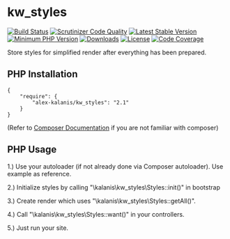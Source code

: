 # kw_styles

[![Build Status](https://app.travis-ci.com/alex-kalanis/kw_styles.svg?branch=master)](https://app.travis-ci.com/github/alex-kalanis/kw_styles)
[![Scrutinizer Code Quality](https://scrutinizer-ci.com/g/alex-kalanis/kw_styles/badges/quality-score.png?b=master)](https://scrutinizer-ci.com/g/alex-kalanis/kw_styles/?branch=master)
[![Latest Stable Version](https://poser.pugx.org/alex-kalanis/kw_styles/v/stable.svg?v=1)](https://packagist.org/packages/alex-kalanis/kw_styles)
[![Minimum PHP Version](https://img.shields.io/badge/php-%3E%3D%207.3-8892BF.svg)](https://php.net/)
[![Downloads](https://img.shields.io/packagist/dt/alex-kalanis/kw_styles.svg?v1)](https://packagist.org/packages/alex-kalanis/kw_styles)
[![License](https://poser.pugx.org/alex-kalanis/kw_styles/license.svg?v=1)](https://packagist.org/packages/alex-kalanis/kw_styles)
[![Code Coverage](https://scrutinizer-ci.com/g/alex-kalanis/kw_styles/badges/coverage.png?b=master&v=1)](https://scrutinizer-ci.com/g/alex-kalanis/kw_styles/?branch=master)

Store styles for simplified render after everything has been prepared.

## PHP Installation

```
{
    "require": {
        "alex-kalanis/kw_styles": "2.1"
    }
}
```

(Refer to [Composer Documentation](https://github.com/composer/composer/blob/master/doc/00-intro.md#introduction) if you are not
familiar with composer)


## PHP Usage

1.) Use your autoloader (if not already done via Composer autoloader). Use example as reference.

2.) Initialize styles by calling "\kalanis\kw_styles\Styles::init()" in bootstrap

3.) Create render which uses "\kalanis\kw_styles\Styles::getAll()".

4.) Call "\kalanis\kw_styles\Styles::want()" in your controllers.

5.) Just run your site.
